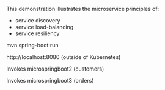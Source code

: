 This demonstration illustrates the microservice principles
of:
* service discovery
* service load-balancing
* service resiliency

mvn spring-boot:run

http://localhost:8080 (outside of Kubernetes)

Invokes microspringboot2 (customers)

Invokes microspringboot3 (orders)

